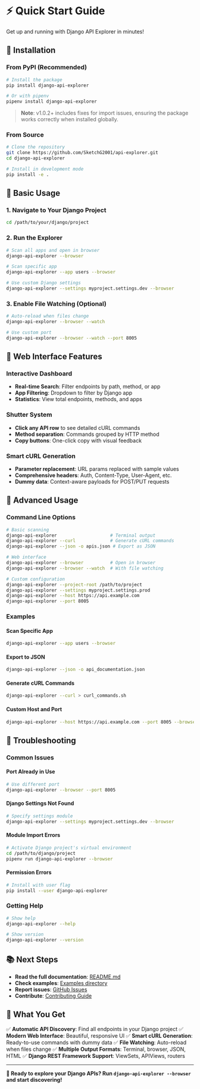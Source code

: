 # ⚡ Quick Start Guide

Get up and running with Django API Explorer in minutes!

## 🚀 Installation

### From PyPI (Recommended)

```bash
# Install the package
pip install django-api-explorer

# Or with pipenv
pipenv install django-api-explorer
```

> **Note**: v1.0.2+ includes fixes for import issues, ensuring the package works correctly when installed globally.

### From Source

```bash
# Clone the repository
git clone https://github.com/SketchG2001/api-explorer.git
cd django-api-explorer

# Install in development mode
pip install -e .
```

## 🎯 Basic Usage

### 1. Navigate to Your Django Project

```bash
cd /path/to/your/django/project
```

### 2. Run the Explorer

```bash
# Scan all apps and open in browser
django-api-explorer --browser

# Scan specific app
django-api-explorer --app users --browser

# Use custom Django settings
django-api-explorer --settings myproject.settings.dev --browser
```

### 3. Enable File Watching (Optional)

```bash
# Auto-reload when files change
django-api-explorer --browser --watch

# Use custom port
django-api-explorer --browser --watch --port 8005
```

## 🎨 Web Interface Features

### Interactive Dashboard
- **Real-time Search**: Filter endpoints by path, method, or app
- **App Filtering**: Dropdown to filter by Django app
- **Statistics**: View total endpoints, methods, and apps

### Shutter System
- **Click any API row** to see detailed cURL commands
- **Method separation**: Commands grouped by HTTP method
- **Copy buttons**: One-click copy with visual feedback

### Smart cURL Generation
- **Parameter replacement**: URL params replaced with sample values
- **Comprehensive headers**: Auth, Content-Type, User-Agent, etc.
- **Dummy data**: Context-aware payloads for POST/PUT requests

## 🔧 Advanced Usage

### Command Line Options

```bash
# Basic scanning
django-api-explorer                    # Terminal output
django-api-explorer --curl             # Generate cURL commands
django-api-explorer --json -o apis.json # Export as JSON

# Web interface
django-api-explorer --browser          # Open in browser
django-api-explorer --browser --watch  # With file watching

# Custom configuration
django-api-explorer --project-root /path/to/project
django-api-explorer --settings myproject.settings.prod
django-api-explorer --host https://api.example.com
django-api-explorer --port 8005
```

### Examples

#### Scan Specific App
```bash
django-api-explorer --app users --browser
```

#### Export to JSON
```bash
django-api-explorer --json -o api_documentation.json
```

#### Generate cURL Commands
```bash
django-api-explorer --curl > curl_commands.sh
```

#### Custom Host and Port
```bash
django-api-explorer --host https://api.example.com --port 8005 --browser
```

## 🐛 Troubleshooting

### Common Issues

#### **Port Already in Use**
```bash
# Use different port
django-api-explorer --browser --port 8005
```

#### **Django Settings Not Found**
```bash
# Specify settings module
django-api-explorer --settings myproject.settings.dev --browser
```

#### **Module Import Errors**
```bash
# Activate Django project's virtual environment
cd /path/to/django/project
pipenv run django-api-explorer --browser
```

#### **Permission Errors**
```bash
# Install with user flag
pip install --user django-api-explorer
```

### Getting Help

```bash
# Show help
django-api-explorer --help

# Show version
django-api-explorer --version
```

## 📚 Next Steps

- **Read the full documentation**: [README.md](README.md)
- **Check examples**: [Examples directory](examples/)
- **Report issues**: [GitHub Issues](https://github.com/SketchG2001/api-explorer/issues)
- **Contribute**: [Contributing Guide](CONTRIBUTING.md)

## 🎉 What You Get

✅ **Automatic API Discovery**: Find all endpoints in your Django project
✅ **Modern Web Interface**: Beautiful, responsive UI
✅ **Smart cURL Generation**: Ready-to-use commands with dummy data
✅ **File Watching**: Auto-reload when files change
✅ **Multiple Output Formats**: Terminal, browser, JSON, HTML
✅ **Django REST Framework Support**: ViewSets, APIViews, routers

---

**🚀 Ready to explore your Django APIs? Run `django-api-explorer --browser` and start discovering!**
